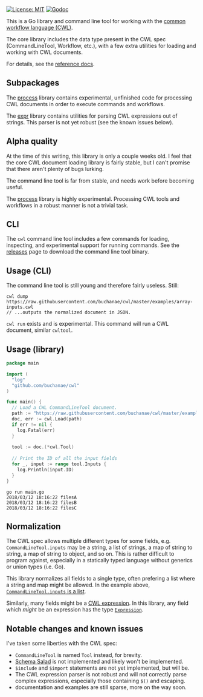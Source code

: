 [![License: MIT](https://img.shields.io/badge/License-MIT-yellow.svg)](https://opensource.org/licenses/MIT)
[![Godoc](https://img.shields.io/badge/godoc-ref-blue.svg)](http://godoc.org/github.com/ohsu-comp-bio/funnel)

This is a Go library and command line tool for working with the [common workflow language (CWL)](http://commonwl.org). 

The core library includes the data type
present in the CWL spec (CommandLineTool, Workflow, etc.), with a few extra utilities for loading and working with CWL documents. 

For details, see the [reference docs](https://godoc.org/github.com/buchanae/cwl).

## Subpackages

The [process](./process) library contains experimental, unfinished code for processing CWL documents in order to execute commands and workflows.

The [expr](./expr) library contains utilities for parsing CWL expressions out of strings. This parser is not yet robust (see the known issues below).

## Alpha quality

At the time of this writing, this library is only a couple weeks old. I feel that the core CWL document loading library is fairly stable, but I can't promise that there aren't plenty of bugs lurking. 

The command line tool is far from stable, and needs work before becoming useful.

The [process](./process) library is highly experimental. Processing CWL tools and workflows in a robust manner is not a trivial task.

## CLI

The `cwl` command line tool includes a few commands for loading, inspecting, and experimental support for running commands. See the [releases](https://github.com/buchanae/cwl/releases) page to download the command line tool binary.

## Usage (CLI)

The command line tool is still young and therefore fairly useless. Still:
```
cwl dump https://raw.githubusercontent.com/buchanae/cwl/master/examples/array-inputs.cwl
// ...outputs the normalized document in JSON.
```

`cwl run` exists and is experimental. This command will run a CWL document, similar `cwltool`.

## Usage (library)

```go
package main

import (
  "log"
  "github.com/buchanae/cwl"
)

func main() {
  // Load a CWL CommandLineTool document.
  path := "https://raw.githubusercontent.com/buchanae/cwl/master/examples/array-inputs.cwl"
  doc, err := cwl.Load(path)
  if err != nil {
    log.Fatal(err)
  }
  
  tool := doc.(*cwl.Tool)
  
  // Print the ID of all the input fields
  for _, input := range tool.Inputs {
    log.Println(input.ID)
  }
}
```

```
go run main.go
2018/03/12 18:16:22 filesA
2018/03/12 18:16:22 filesB
2018/03/12 18:16:22 filesC
```

## Normalization

The CWL spec allows multiple different types for some fields, e.g. `CommandLineTool.inputs` may be a string, a list of strings, a map of string to string, a map of string to object, and so on. This is rather difficult to program against, especially in a statically typed language without generics or union types (i.e. Go).

This library normalizes all fields to a single type, often prefering a list where a string and map might be allowed. In the example above, [`CommandLineTool.inputs` is a list](https://godoc.org/github.com/buchanae/cwl#Tool).

Similarly, many fields might be a [CWL expression](http://www.commonwl.org/v1.0/CommandLineTool.html#Expressions). In this library, any field which *might* be an expression has the type [`Expression`](https://godoc.org/github.com/buchanae/cwl#Expression).

## Notable changes and known issues

I've taken some liberties with the CWL spec:

- `CommandLineTool` is named `Tool` instead, for brevity.
- [Schema Salad](http://www.commonwl.org/v1.0/SchemaSalad.html) is not implemented and likely won't be implemented.
- `$include` and `$import` statements are not yet implemented, but will be.
- The CWL expression parser is not robust and will not correctly parse complex expressions, especially those containing `$()` and escaping.
- documentation and examples are still sparse, more on the way soon.
